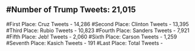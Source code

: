 #Number of Trump Tweets: 21,015
---
#First Place: Cruz Tweets - 14,286
#Second Place: Clinton Tweets - 13,395
#Third Place: Rubio Tweets - 10,823
#Fourth Place: Sanders Tweets - 7,921
#Fifth Place: Jeb! Tweets - 2,060
#Sixth Place: Carson Tweets - 1,259
#Seventh Place: Kasich Tweets - 191
#Last Place: Total Tweets -  
